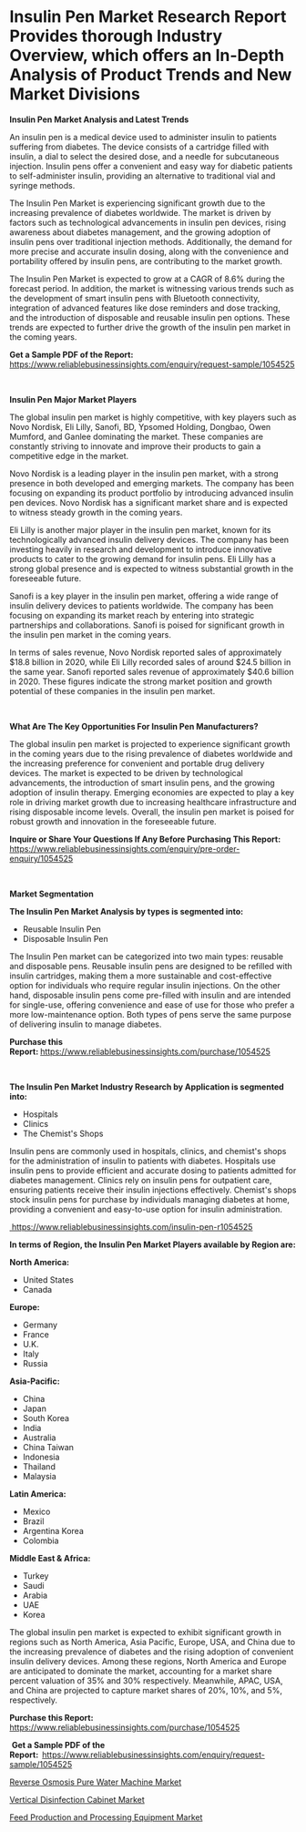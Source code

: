 <p><h1>Insulin Pen Market Research Report Provides thorough Industry Overview, which offers an In-Depth Analysis of Product Trends and New Market Divisions</h1></p><p><strong>Insulin Pen Market Analysis and Latest Trends</strong></p>
<p><p>An insulin pen is a medical device used to administer insulin to patients suffering from diabetes. The device consists of a cartridge filled with insulin, a dial to select the desired dose, and a needle for subcutaneous injection. Insulin pens offer a convenient and easy way for diabetic patients to self-administer insulin, providing an alternative to traditional vial and syringe methods.</p><p>The Insulin Pen Market is experiencing significant growth due to the increasing prevalence of diabetes worldwide. The market is driven by factors such as technological advancements in insulin pen devices, rising awareness about diabetes management, and the growing adoption of insulin pens over traditional injection methods. Additionally, the demand for more precise and accurate insulin dosing, along with the convenience and portability offered by insulin pens, are contributing to the market growth.</p><p>The Insulin Pen Market is expected to grow at a CAGR of 8.6% during the forecast period. In addition, the market is witnessing various trends such as the development of smart insulin pens with Bluetooth connectivity, integration of advanced features like dose reminders and dose tracking, and the introduction of disposable and reusable insulin pen options. These trends are expected to further drive the growth of the insulin pen market in the coming years.</p></p>
<p><strong>Get a Sample PDF of the Report:&nbsp;</strong> <a href="https://www.reliablebusinessinsights.com/enquiry/request-sample/1054525">https://www.reliablebusinessinsights.com/enquiry/request-sample/1054525</a></p>
<p>&nbsp;</p>
<p><strong>Insulin Pen Major Market Players</strong></p>
<p><p>The global insulin pen market is highly competitive, with key players such as Novo Nordisk, Eli Lilly, Sanofi, BD, Ypsomed Holding, Dongbao, Owen Mumford, and Ganlee dominating the market. These companies are constantly striving to innovate and improve their products to gain a competitive edge in the market.</p><p>Novo Nordisk is a leading player in the insulin pen market, with a strong presence in both developed and emerging markets. The company has been focusing on expanding its product portfolio by introducing advanced insulin pen devices. Novo Nordisk has a significant market share and is expected to witness steady growth in the coming years.</p><p>Eli Lilly is another major player in the insulin pen market, known for its technologically advanced insulin delivery devices. The company has been investing heavily in research and development to introduce innovative products to cater to the growing demand for insulin pens. Eli Lilly has a strong global presence and is expected to witness substantial growth in the foreseeable future.</p><p>Sanofi is a key player in the insulin pen market, offering a wide range of insulin delivery devices to patients worldwide. The company has been focusing on expanding its market reach by entering into strategic partnerships and collaborations. Sanofi is poised for significant growth in the insulin pen market in the coming years.</p><p>In terms of sales revenue, Novo Nordisk reported sales of approximately $18.8 billion in 2020, while Eli Lilly recorded sales of around $24.5 billion in the same year. Sanofi reported sales revenue of approximately $40.6 billion in 2020. These figures indicate the strong market position and growth potential of these companies in the insulin pen market.</p></p>
<p>&nbsp;</p>
<p><strong>What Are The Key Opportunities For Insulin Pen Manufacturers?</strong></p>
<p><p>The global insulin pen market is projected to experience significant growth in the coming years due to the rising prevalence of diabetes worldwide and the increasing preference for convenient and portable drug delivery devices. The market is expected to be driven by technological advancements, the introduction of smart insulin pens, and the growing adoption of insulin therapy. Emerging economies are expected to play a key role in driving market growth due to increasing healthcare infrastructure and rising disposable income levels. Overall, the insulin pen market is poised for robust growth and innovation in the foreseeable future.</p></p>
<p><strong>Inquire or Share Your Questions If Any Before Purchasing This Report:</strong> <a href="https://www.reliablebusinessinsights.com/enquiry/pre-order-enquiry/1054525">https://www.reliablebusinessinsights.com/enquiry/pre-order-enquiry/1054525</a></p>
<p>&nbsp;</p>
<p><strong>Market Segmentation</strong></p>
<p><strong>The Insulin Pen Market Analysis by types is segmented into:</strong></p>
<p><ul><li>Reusable Insulin Pen</li><li>Disposable Insulin Pen</li></ul></p>
<p><p>The Insulin Pen market can be categorized into two main types: reusable and disposable pens. Reusable insulin pens are designed to be refilled with insulin cartridges, making them a more sustainable and cost-effective option for individuals who require regular insulin injections. On the other hand, disposable insulin pens come pre-filled with insulin and are intended for single-use, offering convenience and ease of use for those who prefer a more low-maintenance option. Both types of pens serve the same purpose of delivering insulin to manage diabetes.</p></p>
<p><strong>Purchase this Report:&nbsp;</strong><a href="https://www.reliablebusinessinsights.com/purchase/1054525">https://www.reliablebusinessinsights.com/purchase/1054525</a></p>
<p>&nbsp;</p>
<p><strong>The Insulin Pen Market Industry Research by Application is segmented into:</strong></p>
<p><ul><li>Hospitals</li><li>Clinics</li><li>The Chemist's Shops</li></ul></p>
<p><p>Insulin pens are commonly used in hospitals, clinics, and chemist's shops for the administration of insulin to patients with diabetes. Hospitals use insulin pens to provide efficient and accurate dosing to patients admitted for diabetes management. Clinics rely on insulin pens for outpatient care, ensuring patients receive their insulin injections effectively. Chemist's shops stock insulin pens for purchase by individuals managing diabetes at home, providing a convenient and easy-to-use option for insulin administration.</p></p>
<p><a href="https://www.reliablebusinessinsights.com/insulin-pen-r1054525">&nbsp;https://www.reliablebusinessinsights.com/insulin-pen-r1054525</a></p>
<p><strong>In terms of Region, the Insulin Pen Market Players available by Region are:</strong></p>
<p>
    <p> <strong> North America: </strong>
        <ul>
            <li>United States</li>
            <li>Canada</li>
        </ul>
        </p> 
    <p> <strong> Europe: </strong>
        <ul>
            <li>Germany</li>
            <li>France</li>
            <li>U.K.</li>
            <li>Italy</li>
            <li>Russia</li>
        </ul>
        </p> 
    <p> <strong> Asia-Pacific: </strong>
        <ul>
            <li>China</li>
            <li>Japan</li>
            <li>South Korea</li>
            <li>India</li>
            <li>Australia</li>
            <li>China Taiwan</li>
            <li>Indonesia</li>
            <li>Thailand</li>
            <li>Malaysia</li>
        </ul>
        </p> 
    <p> <strong> Latin America: </strong>
        <ul>
            <li>Mexico</li>
            <li>Brazil</li>
            <li>Argentina Korea</li>
            <li>Colombia</li>
        </ul>
        </p> 
    <p> <strong> Middle East & Africa: </strong>
        <ul>
            <li>Turkey</li>
            <li>Saudi</li>
            <li>Arabia</li>
            <li>UAE</li>
            <li>Korea</li>
        </ul>
    </p>
    </p>
<p><p>The global insulin pen market is expected to exhibit significant growth in regions such as North America, Asia Pacific, Europe, USA, and China due to the increasing prevalence of diabetes and the rising adoption of convenient insulin delivery devices. Among these regions, North America and Europe are anticipated to dominate the market, accounting for a market share percent valuation of 35% and 30% respectively. Meanwhile, APAC, USA, and China are projected to capture market shares of 20%, 10%, and 5%, respectively.</p></p>
<p><strong>Purchase this Report: </strong><a href="https://www.reliablebusinessinsights.com/purchase/1054525">https://www.reliablebusinessinsights.com/purchase/1054525</a></p>
<p>&nbsp;<strong>Get a Sample PDF of the Report:&nbsp;&nbsp;</strong><a href="https://www.reliablebusinessinsights.com/enquiry/request-sample/1054525">https://www.reliablebusinessinsights.com/enquiry/request-sample/1054525</a></p>
<p><strong></strong></p>
<p><p><a href="https://github.com/beatblasta/Market-Research-Report-List-4/blob/main/reverse-osmosis-pure-water-machine-market.md">Reverse Osmosis Pure Water Machine Market</a></p><p><a href="https://github.com/shotows/Market-Research-Report-List-3/blob/main/vertical-disinfection-cabinet-market.md">Vertical Disinfection Cabinet Market</a></p><p><a href="https://github.com/Sinjinluong3e0awx2m195k76/Market-Research-Report-List-3/blob/main/feed-production-and-processing-equipment-market.md">Feed Production and Processing Equipment Market</a></p></p>